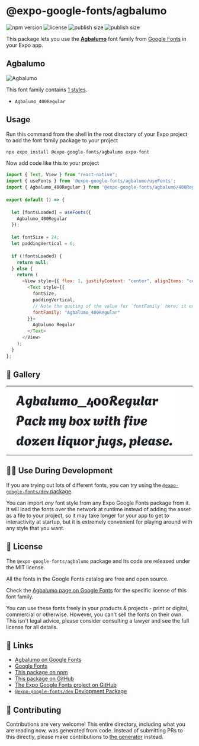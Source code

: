 # @expo-google-fonts/agbalumo

![npm version](https://flat.badgen.net/npm/v/@expo-google-fonts/agbalumo)
![license](https://flat.badgen.net/github/license/expo/google-fonts)
![publish size](https://flat.badgen.net/packagephobia/install/@expo-google-fonts/agbalumo)
![publish size](https://flat.badgen.net/packagephobia/publish/@expo-google-fonts/agbalumo)

This package lets you use the [**Agbalumo**](https://fonts.google.com/specimen/Agbalumo) font family from [Google Fonts](https://fonts.google.com/) in your Expo app.

## Agbalumo

![Agbalumo](./font-family.png)

This font family contains [1 styles](#-gallery).

- `Agbalumo_400Regular`

## Usage

Run this command from the shell in the root directory of your Expo project to add the font family package to your project

```sh
npx expo install @expo-google-fonts/agbalumo expo-font
```

Now add code like this to your project

```js
import { Text, View } from "react-native";
import { useFonts } from '@expo-google-fonts/agbalumo/useFonts';
import { Agbalumo_400Regular } from '@expo-google-fonts/agbalumo/400Regular';

export default () => {

  let [fontsLoaded] = useFonts({
    Agbalumo_400Regular
  });

  let fontSize = 24;
  let paddingVertical = 6;

  if (!fontsLoaded) {
    return null;
  } else {
    return (
      <View style={{ flex: 1, justifyContent: "center", alignItems: "center" }}>
        <Text style={{
          fontSize,
          paddingVertical,
          // Note the quoting of the value for `fontFamily` here; it expects a string!
          fontFamily: "Agbalumo_400Regular"
        }}>
          Agbalumo Regular
        </Text>
      </View>
    );
  }
};
```

## 🔡 Gallery


||||
|-|-|-|
|![Agbalumo_400Regular](./400Regular/Agbalumo_400Regular.ttf.png)||||


## 👩‍💻 Use During Development

If you are trying out lots of different fonts, you can try using the [`@expo-google-fonts/dev` package](https://github.com/expo/google-fonts/tree/master/font-packages/dev#readme).

You can import _any_ font style from any Expo Google Fonts package from it. It will load the fonts over the network at runtime instead of adding the asset as a file to your project, so it may take longer for your app to get to interactivity at startup, but it is extremely convenient for playing around with any style that you want.


## 📖 License

The `@expo-google-fonts/agbalumo` package and its code are released under the MIT license.

All the fonts in the Google Fonts catalog are free and open source.

Check the [Agbalumo page on Google Fonts](https://fonts.google.com/specimen/Agbalumo) for the specific license of this font family.

You can use these fonts freely in your products & projects - print or digital, commercial or otherwise. However, you can't sell the fonts on their own. This isn't legal advice, please consider consulting a lawyer and see the full license for all details.

## 🔗 Links

- [Agbalumo on Google Fonts](https://fonts.google.com/specimen/Agbalumo)
- [Google Fonts](https://fonts.google.com/)
- [This package on npm](https://www.npmjs.com/package/@expo-google-fonts/agbalumo)
- [This package on GitHub](https://github.com/expo/google-fonts/tree/master/font-packages/agbalumo)
- [The Expo Google Fonts project on GitHub](https://github.com/expo/google-fonts)
- [`@expo-google-fonts/dev` Devlopment Package](https://github.com/expo/google-fonts/tree/master/font-packages/dev)

## 🤝 Contributing

Contributions are very welcome! This entire directory, including what you are reading now, was generated from code. Instead of submitting PRs to this directly, please make contributions to [the generator](https://github.com/expo/google-fonts/tree/master/packages/generator) instead.
